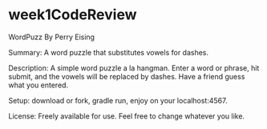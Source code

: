 # week1CodeReview

WordPuzz By Perry Eising

Summary:
A word puzzle that substitutes vowels for dashes.

Description: A simple word puzzle a la hangman. Enter a word or phrase, hit submit, and the vowels will be replaced by dashes.
Have a friend guess what you entered.

Setup: download or fork, gradle run, enjoy on your localhost:4567.

License: Freely available for use. Feel free to change whatever you like.
